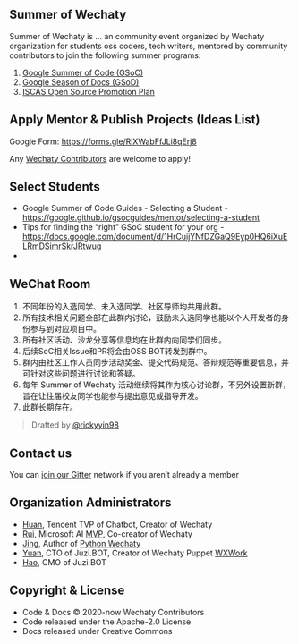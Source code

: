 ## Summer of Wechaty

Summer of Wechaty is ... an community event organized by Wechaty organization for students oss coders, tech writers, mentored by community contributors to join the following summer programs:

1. [Google Summer of Code (GSoC)](google-summer-of-code/)
1. [Google Season of Docs (GSoD)](google-season-of-docs/)
1. [ISCAS Open Source Promotion Plan](iscas-open-source-promotion-plan/)

## Apply Mentor & Publish Projects (Ideas List)

Google Form: <https://forms.gle/RiXWabFfJLi8qErj8>

Any [Wechaty Contributors](https://wechaty.js.org/contributors/) are welcome to apply!

## Select Students

- Google Summer of Code Guides - Selecting a Student - <https://google.github.io/gsocguides/mentor/selecting-a-student>
- Tips for finding the “right” GSoC student for your org - <https://docs.google.com/document/d/1HrCuijYNfDZGaQ9Eyp0HQ6iXuELRmDSimrSkrJRtwug>
- 
## WeChat Room

1. 不同年份的入选同学、未入选同学、社区导师均共用此群。
1. 所有技术相关问题全部在此群内讨论，鼓励未入选同学也能以个人开发者的身份参与到对应项目中。
1. 所有社区活动、沙龙分享等信息均在此群内向同学们同步。
1. 后续SoC相关Issue和PR将会由OSS BOT转发到群中。
1. 群内由社区工作人员同步活动奖金、提交代码规范、答辩规范等重要信息，并可针对这些问题进行讨论和答疑。
1. 每年 Summer of Wechaty 活动继续将其作为核心讨论群，不另外设置新群，旨在让往届校友同学也能参与提出意见或指导开发。
1. 此群长期存在。

> Drafted by [@rickyyin98](https://github.com/rickyyin98)

## Contact us

You can [join our Gitter](https://gitter.im/wechaty/wechaty) network if you aren’t already a member

## Organization Administrators

- [Huan](https://wechaty.js.org/contributors/huan), Tencent TVP of Chatbot, Creator of Wechaty
- [Rui](https://pre-angel.com/peoples/jiarui-li/), Microsoft AI [MVP](https://mvp.microsoft.com/en-us/PublicProfile/5003226), Co-creator of Wechaty
- [Jing](https://wechaty.js.org/contributors/wj-mcat), Author of [Python Wechaty](https://github.com/wechaty/python-wechaty)
- [Yuan](https://wechaty.js.org/contributors/windmemory), CTO of Juzi.BOT, Creator of Wechaty Puppet [WXWork](https://wechaty.js.org/docs/puppet-services/wxwork)
- [Hao](https://wechaty.js.org/contributors/rickyyin98), CMO of Juzi.BOT

## Copyright & License

- Code & Docs © 2020-now Wechaty Contributors
- Code released under the Apache-2.0 License
- Docs released under Creative Commons
